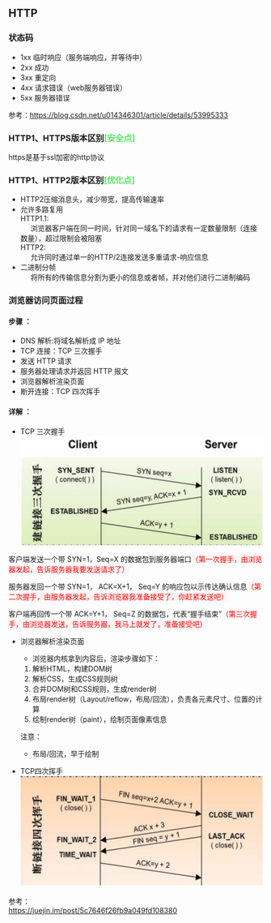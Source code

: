 <!-- toc -->  
## HTTP  
### 状态码   
+ 1xx 临时响应（服务端响应，并等待中）   
+ 2xx 成功   
+ 3xx 重定向   
+ 4xx 请求错误（web服务器错误）   
+ 5xx 服务器错误  

参考：https://blog.csdn.net/u014346301/article/details/53995333    
### HTTP1、HTTPS版本区别<b style="color:#52ea5f;">[安全点]</b>  
  https是基于ssl加密的http协议  
### HTTP1、HTTP2版本区别<b style="color:#52ea5f;">[优化点]</b>    
  + HTTP2压缩消息头，减少带宽，提高传输速率    
  + 允许多路复用    
    HTTP1.1:    
    <span style="display: inline-block;width:20px;">&nbsp;</span>浏览器客户端在同一时间，针对同一域名下的请求有一定数量限制（连接数量），超过限制会被阻塞   
    HTTP2:    
    <span style="display: inline-block;width:20px;">&nbsp;</span>允许同时通过单一的HTTP/2连接发送多重请求-响应信息      
  + 二进制分帧   
    <span style="display: inline-block;width:20px;">&nbsp;</span>将所有的传输信息分割为更小的信息或者帧，并对他们进行二进制编码  

### 浏览器访问页面过程  
#### 步骤 ：  
+ DNS 解析:将域名解析成 IP 地址  
+ TCP 连接：TCP 三次握手  
+ 发送 HTTP 请求  
+ 服务器处理请求并返回 HTTP 报文  
+ 浏览器解析渲染页面  
+ 断开连接：TCP 四次挥手  

#### 详解 ：  
+ TCP 三次握手  
![TCP三次握手](./TCPThree.jpg)    

客户端发送一个带 SYN=1，Seq=X 的数据包到服务器端口<span style="color:red;background:#fff5f5;">（第一次握手，由浏览器发起，告诉服务器我要发送请求了）</span>  

服务器发回一个带 SYN=1， ACK=X+1， Seq=Y 的响应包以示传达确认信息<span style="color:red;background:#fff5f5;">（第二次握手，由服务器发起，告诉浏览器我准备接受了，你赶紧发送吧）</span>  

客户端再回传一个带 ACK=Y+1， Seq=Z 的数据包，代表“握手结束”<span style="color:red;background:#fff5f5;">（第三次握手，由浏览器发送，告诉服务器，我马上就发了，准备接受吧）</span>  

+ 浏览器解析渲染页面  
  + 浏览器内核拿到内容后，渲染步骤如下：  
  1. 解析HTML，构建DOM树  
  2. 解析CSS，生成CSS规则树  
  3. 合并DOM树和CSS规则，生成render树  
  4. 布局render树（Layout/reflow，布局/回流），负责各元素尺寸、位置的计算  
  5. 绘制render树（paint），绘制页面像素信息    

  注意：  
    + 布局/回流，早于绘制  

+ TCP四次挥手  
![TCP四次挥手](./TCPFour.jpg)  

参考：  
https://juejin.im/post/5c7646f26fb9a049fd108380  
<!-- endtoc -->  